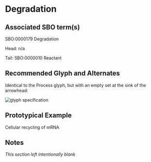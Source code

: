 # Degradation

## Associated SBO term(s)
SBO:0000179 Degradation

Head: n/a

Tail: SBO:0000010 Reactant

## Recommended Glyph and Alternates
Identical to the Process glyph, but with an empty set at the sink of the arrowhead:

![glyph specification](degradation-specification.png)

## Prototypical Example

Cellular recycling of mRNA

## Notes
*This section left intentionally blank*

